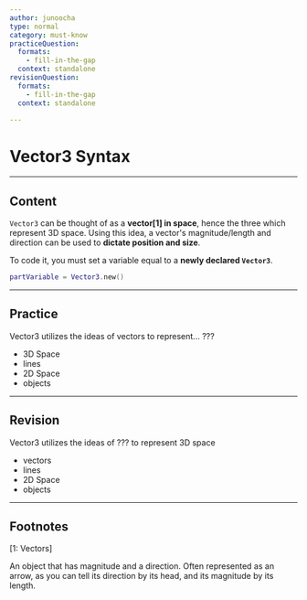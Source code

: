 ```yaml
---
author: junoocha
type: normal
category: must-know
practiceQuestion:
  formats:
    - fill-in-the-gap
  context: standalone
revisionQuestion:
  formats:
    - fill-in-the-gap
  context: standalone

---
```


# Vector3 Syntax
---

## Content
`Vector3` can be thought of as a **vector[1] in space**, hence the three which represent 3D space. Using this idea, a vector's magnitude/length and direction can be used to **dictate position and size**.

To code it, you must set a variable equal to a **newly declared `Vector3`**.
```lua
partVariable = Vector3.new()
```
---

## Practice

Vector3 utilizes the ideas of vectors to represent... ???

- 3D Space
- lines
- 2D Space
- objects

---

## Revision

Vector3 utilizes the ideas of ??? to represent 3D space

- vectors
- lines
- 2D Space
- objects

---

## Footnotes

[1: Vectors]

An object that has magnitude and a direction. Often represented as an arrow, as you can tell its direction by its head, and its magnitude by its length.
